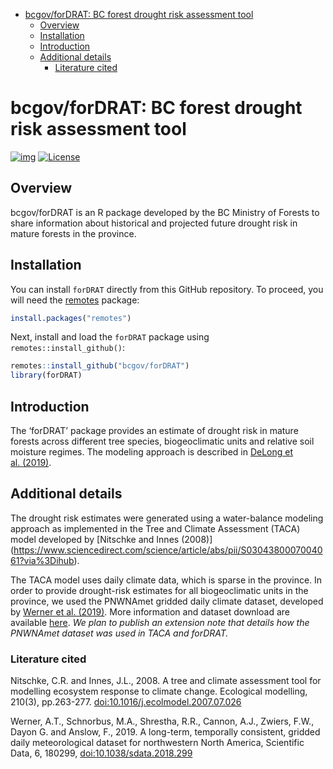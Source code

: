 
- [bcgov/forDRAT: BC forest drought risk assessment
  tool](#bcgovfordrat-bc-forest-drought-risk-assessment-tool)
  - [Overview](#overview)
  - [Installation](#installation)
  - [Introduction](#introduction)
  - [Additional details](#additional-details)
    - [Literature cited](#literature-cited)

<!--
Copyright 2024 Province of British Columbia
&#10;Licensed under the Apache License, Version 2.0 (the "License");
you may not use this file except in compliance with the License.
You may obtain a copy of the License at
&#10;http://www.apache.org/licenses/LICENSE-2.0
&#10;Unless required by applicable law or agreed to in writing, software distributed under the License is distributed on an "AS IS" BASIS,
WITHOUT WARRANTIES OR CONDITIONS OF ANY KIND, either express or implied.
See the License for the specific language governing permissions and limitations under the License.
-->
<!-- Edit the README.Rmd only!!! The README.md is generated automatically from README.Rmd. -->

# bcgov/forDRAT: BC forest drought risk assessment tool

[![img](https://img.shields.io/badge/Lifecycle-Experimental-339999)](https://github.com/bcgov/repomountie/blob/master/doc/lifecycle-badges.md)
[![License](https://img.shields.io/badge/License-Apache%202.0-blue.svg)](https://opensource.org/licenses/Apache-2.0)

## Overview

bcgov/forDRAT is an R package developed by the BC Ministry of Forests to
share information about historical and projected future drought risk in
mature forests in the province.

## Installation

You can install `forDRAT` directly from this GitHub repository. To
proceed, you will need the
[remotes](https://cran.r-project.org/package=remotes) package:

``` r
install.packages("remotes")
```

Next, install and load the `forDRAT` package using
`remotes::install_github()`:

``` r
remotes::install_github("bcgov/forDRAT")
library(forDRAT)
```

## Introduction

The ‘forDRAT’ package provides an estimate of drought risk in mature
forests across different tree species, biogeoclimatic units and relative
soil moisture regimes. The modeling approach is described in [DeLong et
al. (2019)](https://www.for.gov.bc.ca/hfd/pubs/Docs/Tr/TR125.pdf).

## Additional details

The drought risk estimates were generated using a water-balance modeling
approach as implemented in the Tree and Climate Assessment (TACA) model
developed by \[Nitschke and Innes (2008)\]
(<https://www.sciencedirect.com/science/article/abs/pii/S0304380007004061?via%3Dihub>).

The TACA model uses daily climate data, which is sparse in the province.
In order to provide drought-risk estimates for all biogeoclimatic units
in the province, we used the PNWNAmet gridded daily climate dataset,
developed by [Werner et
al. (2019)](https://www.nature.com/articles/sdata2018299). More
information and dataset download are available
[here](https://www.pacificclimate.org/data/daily-gridded-meteorological-datasets).
*We plan to publish an extension note that details how the PNWNAmet
dataset was used in TACA and forDRAT.*

### Literature cited

Nitschke, C.R. and Innes, J.L., 2008. A tree and climate assessment tool
for modelling ecosystem response to climate change. Ecological
modelling, 210(3), pp.263-277. <doi:10.1016/j.ecolmodel.2007.07.026>

Werner, A.T., Schnorbus, M.A., Shrestha, R.R., Cannon, A.J., Zwiers,
F.W., Dayon G. and Anslow, F., 2019. A long-term, temporally consistent,
gridded daily meteorological dataset for northwestern North America,
Scientific Data, 6, 180299, <doi:10.1038/sdata.2018.299>
